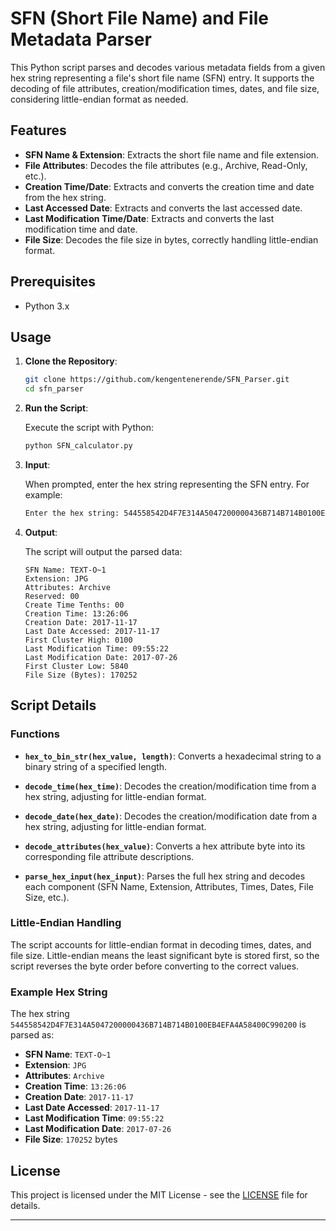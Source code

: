 # SFN (Short File Name) and File Metadata Parser

This Python script parses and decodes various metadata fields from a given hex string representing a file's short file name (SFN) entry. It supports the decoding of file attributes, creation/modification times, dates, and file size, considering little-endian format as needed.

## Features

- **SFN Name & Extension**: Extracts the short file name and file extension.
- **File Attributes**: Decodes the file attributes (e.g., Archive, Read-Only, etc.).
- **Creation Time/Date**: Extracts and converts the creation time and date from the hex string.
- **Last Accessed Date**: Extracts and converts the last accessed date.
- **Last Modification Time/Date**: Extracts and converts the last modification time and date.
- **File Size**: Decodes the file size in bytes, correctly handling little-endian format.

## Prerequisites

- Python 3.x

## Usage

1. **Clone the Repository**:

    ```bash
    git clone https://github.com/kengentenerende/SFN_Parser.git
    cd sfn_parser
    ```

2. **Run the Script**:

    Execute the script with Python:

    ```bash
    python SFN_calculator.py
    ```

3. **Input**:

    When prompted, enter the hex string representing the SFN entry. For example:

    ```bash
    Enter the hex string: 544558542D4F7E314A5047200000436B714B714B0100EB4EFA4A58400C990200
    ```

4. **Output**:

    The script will output the parsed data:

    ```
    SFN Name: TEXT-O~1
    Extension: JPG
    Attributes: Archive
    Reserved: 00
    Create Time Tenths: 00
    Creation Time: 13:26:06
    Creation Date: 2017-11-17
    Last Date Accessed: 2017-11-17
    First Cluster High: 0100
    Last Modification Time: 09:55:22
    Last Modification Date: 2017-07-26
    First Cluster Low: 5840
    File Size (Bytes): 170252
    ```

## Script Details

### Functions

- **`hex_to_bin_str(hex_value, length)`**: Converts a hexadecimal string to a binary string of a specified length.
  
- **`decode_time(hex_time)`**: Decodes the creation/modification time from a hex string, adjusting for little-endian format.
  
- **`decode_date(hex_date)`**: Decodes the creation/modification date from a hex string, adjusting for little-endian format.
  
- **`decode_attributes(hex_value)`**: Converts a hex attribute byte into its corresponding file attribute descriptions.
  
- **`parse_hex_input(hex_input)`**: Parses the full hex string and decodes each component (SFN Name, Extension, Attributes, Times, Dates, File Size, etc.).

### Little-Endian Handling

The script accounts for little-endian format in decoding times, dates, and file size. Little-endian means the least significant byte is stored first, so the script reverses the byte order before converting to the correct values.

### Example Hex String

The hex string `544558542D4F7E314A5047200000436B714B714B0100EB4EFA4A58400C990200` is parsed as:

- **SFN Name**: `TEXT-O~1`
- **Extension**: `JPG`
- **Attributes**: `Archive`
- **Creation Time**: `13:26:06`
- **Creation Date**: `2017-11-17`
- **Last Date Accessed**: `2017-11-17`
- **Last Modification Time**: `09:55:22`
- **Last Modification Date**: `2017-07-26`
- **File Size**: `170252` bytes

## License

This project is licensed under the MIT License - see the [LICENSE](LICENSE) file for details.

---
